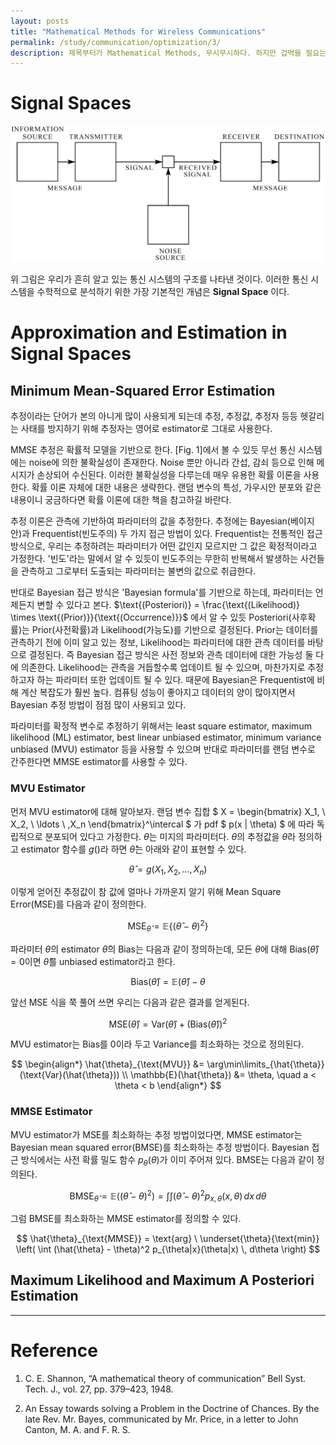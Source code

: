 ```yaml
---
layout: posts
title: "Mathematical Methods for Wireless Communications"
permalink: /study/communication/optimization/3/
description: 제목부터가 Mathematical Methods, 무시무시하다. 하지만 겁먹을 필요는 없다. 하다보면 익숙해지고 재밌어 지기도 한다. 수학은 예로부터 과학과 기술의 언어로 사용되어왔다. 우리는 본격적인 최적화에 들어가기 앞서 필요한 여러가지 수학적 지식을 얻어야 한다. 이제 여기에서 무선 통신에 초점을 맞춘 수학적 배경과 셀룰러 시스템의 수학적 모델에 대해 알아갈 수 있을것이다.
---
```


# Signal Spaces

<img class="modal img__medium" src="/_pages/study/communication/optimization/images/3/1.png" alt="<b>[Fig. 1]</b> Shannon’s communication architecture <a href='#Reference'>[1]</a>."/>

위 그림은 우리가 흔히 알고 있는 통신 시스템의 구조를 나타낸 것이다. 이러한 통신 시스템을 수학적으로 분석하기 위한 가장 기본적인 개념은 **Signal Space** 이다.



# Approximation and Estimation in Signal Spaces


## Minimum Mean-Squared Error Estimation

추정이라는 단어가 본의 아니게 많이 사용되게 되는데 추정, 추정값, 추정자 등등 헷갈리는 사태를 방지하기 위해 추정자는 영어로 estimator로 그대로 사용한다.

MMSE 추정은 확률적 모델을 기반으로 한다. [Fig. 1]에서 볼 수 있듯 무선 통신 시스템에는 noise에 의한 불확실성이 존재한다. Noise 뿐만 아니라 간섭, 감쇠 등으로 인해 메시지가 손상되어 수신된다. 이러한 불확실성을 다루는데 매우 유용한 확률 이론을 사용한다. 확률 이론 자체에 대한 내용은 생략한다. 랜덤 변수의 특성, 가우시안 분포와 같은 내용이니 궁금하다면 확률 이론에 대한 책을 참고하길 바란다.

추정 이론은 관측에 기반하여 파라미터의 값을 추정한다. 추정에는 Bayesian(베이지안)과 Frequentist(빈도주의) 두 가지 접근 방법이 있다. Frequentist는 전통적인 접근 방식으로, 우리는 추정하려는 파라미터가 어떤 값인지 모르지만 그 값은 확정적이라고 가정한다. '빈도'라는 말에서 알 수 있듯이 빈도주의는 무한히 반복해서 발생하는 사건들을 관측하고 그로부터 도출되는 파라미터는 불변의 값으로 취급한다.

반대로 Bayesian 접근 방식은 'Bayesian formula'를 기반으로 하는데, 파라미터는 언제든지 변할 수 있다고 본다. $\text{(Posteriori)} = \frac{\text{(Likelihood)} \times \text{(Prior)}}{\text{(Occurrence)}}$ 에서 알 수 있듯 Posteriori(사후확률)는 Prior(사전확률)과 Likelihood(가능도)를 기반으로 결정된다. Prior는 데이터를 관측하기 전에 이미 알고 있는 정보, Likelihood는 파라미터에 대한 관측 데이터를 바탕으로 결정된다. 즉 Bayesian 접근 방식은 사전 정보와 관측 데이터에 대한 가능성 둘 다에 의존한다. Likelihood는 관측을 거듭할수록 업데이트 될 수 있으며, 마찬가지로 추정하고자 하는 파라미터 또한 업데이트 될 수 있다. 때문에 Bayesian은 Frequentist에 비해 계산 복잡도가 훨씬 높다. 컴퓨팅 성능이 좋아지고 데이터의 양이 많아지면서 Bayesian 추정 방법이 점점 많이 사용되고 있다.

파라미터를 확정적 변수로 추정하기 위해서는 least square estimator, maximum likelihood (ML) estimator, best linear unbiased estimator, minimum variance unbiased (MVU) estimator 등을 사용할 수 있으며 반대로 파라미터를 랜덤 변수로 간주한다면 MMSE estimator를 사용할 수 있다.

### MVU Estimator

먼저 MVU estimator에 대해 알아보자. 랜덤 변수 집합
$
X = \begin{bmatrix} X_1, \\ X_2, \\ \ldots \\ ,X_n \end{bmatrix}^\intercal
$
가 pdf
$
p(x | \theta)
$
에 따라 독립적으로 분포되어 있다고 가정한다. $\theta$는 미지의 파라미터다. $\theta$의 추정값을 $\hat{\theta}$라 정의하고 estimator 함수를 $g()$라 하면 $\hat{\theta}$는 아래와 같이 표현할 수 있다.

$$
\hat{\theta} = g(X_1, X_2, \ldots, X_n)
$$

이렇게 얻어진 추정값이 참 값에 얼마나 가까운지 알기 위해 Mean Square Error(MSE)를 다음과 같이 정의한다.

$$
\text{MSE}_{\hat{\theta}} = \mathbb{E}\{(\hat{\theta}-\theta)^2\}
$$

파라미터 $\theta$의 estimator $\hat{\theta}$의 Bias는 다음과 같이 정의하는데, 모든 $\theta$에 대해 $\text{Bias}(\hat{\theta}) = 0$이면 $\hat{\theta}$를 unbiased estimator라고 한다.

$$
\text{Bias}(\hat{\theta}) = \mathbb{E}(\hat{\theta}) - \theta
$$

앞선 MSE 식을 쭉 풀어 쓰면 우리는 다음과 같은 결과를 얻게된다.

$$
\text{MSE}(\hat{\theta}) = \text{Var}(\hat{\theta}) + \left( \text{Bias}(\hat{\theta}) \right)^2
$$

MVU estimator는 Bias를 0이라 두고 Variance를 최소화하는 것으로 정의된다.

$$
\begin{align*}
\hat{\theta}_{\text{MVU}} &= \arg\min\limits_{\hat{\theta}} (\text{Var}(\hat{\theta})) \\
\mathbb{E}(\hat{\theta}) &= \theta, \quad a < \theta < b
\end{align*}
$$

### MMSE Estimator

MVU estimator가 MSE를 최소화하는 추정 방법이었다면, MMSE estimator는 Bayesian mean squared error(BMSE)를 최소화하는 추정 방법이다. Bayesian 접근 방식에서는 사전 확률 밀도 함수 $p_{\theta}(\theta)$가 이미 주어져 있다.
BMSE는 다음과 같이 정의된다.

$$
\text{BMSE}_{\hat{\theta}} = \mathbb{E} \left( (\hat{\theta} - \theta)^2 \right) = \int \int (\hat{\theta} - \theta)^2 p_{x,\theta}(x, \theta) \, dx \, d\theta
$$

그럼 BMSE를 최소화하는 MMSE estimator를 정의할 수 있다.

$$
\hat{\theta}_{\text{MMSE}} = \text{arg} \ \underset{\theta}{\text{min}} \left( \int (\hat{\theta} - \theta)^2 p_{\theta|x}(\theta|x) \, d\theta \right)
$$

<!-- 무선 통신 시스템에서 전송된 메시지가 랜덤 신호를 포함하고 수신된 메시지를 확실하게 예측할 수 없다고 가정한다. 우리는 랜덤 현상으로부터의 수치적 결과 또는 결과를 수치로 매핑하는 측정 가능한 함수로써 **랜덤 변수 $X$**를 정의할 수 있고, $X$는 랜덤 벡터로 확장가능하다. $X$의 누적 분포 함수(cdf) $F_X(x)$는 다음과 같이 정의할 수 있다. 그러면 무작위 변수

$$
F_X(x) = P(X \leq x), \quad -\infty < x < \infty
$$ -->






## Maximum Likelihood and Maximum A Posteriori Estimation




---

# <a name="Reference"></a>Reference

1. C. E. Shannon, “A mathematical theory of communication” Bell
Syst. Tech. J., vol. 27, pp. 379–423, 1948.

2. An Essay towards solving a Problem in the Doctrine of Chances. By the late Rev. Mr. Bayes, communicated by Mr. Price, in a letter to John Canton, M. A. and F. R. S.